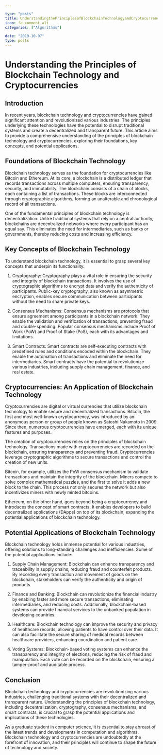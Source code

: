 ```yaml
---

type: "posts"
title: UnderstandingthePrinciplesofBlockchainTechnologyandCryptocurrencies
icon: fa-comment-alt
categories: ["Algorithms"]

date: "2019-10-07"
type: posts
---
```





# Understanding the Principles of Blockchain Technology and Cryptocurrencies

## Introduction

In recent years, blockchain technology and cryptocurrencies have gained significant attention and revolutionized various industries. The principles underlying these technologies have the potential to disrupt traditional systems and create a decentralized and transparent future. This article aims to provide a comprehensive understanding of the principles of blockchain technology and cryptocurrencies, exploring their foundations, key concepts, and potential applications.

## Foundations of Blockchain Technology

Blockchain technology serves as the foundation for cryptocurrencies like Bitcoin and Ethereum. At its core, a blockchain is a distributed ledger that records transactions across multiple computers, ensuring transparency, security, and immutability. The blockchain consists of a chain of blocks, each containing a list of transactions. These blocks are interconnected through cryptographic algorithms, forming an unalterable and chronological record of all transactions.

One of the fundamental principles of blockchain technology is decentralization. Unlike traditional systems that rely on a central authority, blockchains are decentralized networks where every participant has an equal say. This eliminates the need for intermediaries, such as banks or governments, thereby reducing costs and increasing efficiency.

## Key Concepts of Blockchain Technology

To understand blockchain technology, it is essential to grasp several key concepts that underpin its functionality.

1. Cryptography: Cryptography plays a vital role in ensuring the security and integrity of blockchain transactions. It involves the use of cryptographic algorithms to encrypt data and verify the authenticity of participants. Public-key cryptography, also known as asymmetric encryption, enables secure communication between participants without the need to share private keys.

2. Consensus Mechanisms: Consensus mechanisms are protocols that ensure agreement among participants in a blockchain network. They enable the validation and verification of transactions, preventing fraud and double-spending. Popular consensus mechanisms include Proof of Work (PoW) and Proof of Stake (PoS), each with its advantages and limitations.

3. Smart Contracts: Smart contracts are self-executing contracts with predefined rules and conditions encoded within the blockchain. They enable the automation of transactions and eliminate the need for intermediaries. Smart contracts have the potential to revolutionize various industries, including supply chain management, finance, and real estate.

## Cryptocurrencies: An Application of Blockchain Technology

Cryptocurrencies are digital or virtual currencies that utilize blockchain technology to enable secure and decentralized transactions. Bitcoin, the first and most well-known cryptocurrency, was introduced by an anonymous person or group of people known as Satoshi Nakamoto in 2009. Since then, numerous cryptocurrencies have emerged, each with its unique features and purposes.

The creation of cryptocurrencies relies on the principles of blockchain technology. Transactions made with cryptocurrencies are recorded on the blockchain, ensuring transparency and preventing fraud. Cryptocurrencies leverage cryptographic algorithms to secure transactions and control the creation of new units.

Bitcoin, for example, utilizes the PoW consensus mechanism to validate transactions and maintain the integrity of the blockchain. Miners compete to solve complex mathematical puzzles, and the first to solve it adds a new block to the chain. This process not only secures the network but also incentivizes miners with newly minted bitcoins.

Ethereum, on the other hand, goes beyond being a cryptocurrency and introduces the concept of smart contracts. It enables developers to build decentralized applications (DApps) on top of its blockchain, expanding the potential applications of blockchain technology.

## Potential Applications of Blockchain Technology

Blockchain technology holds immense potential for various industries, offering solutions to long-standing challenges and inefficiencies. Some of the potential applications include:

1. Supply Chain Management: Blockchain can enhance transparency and traceability in supply chains, reducing fraud and counterfeit products. By recording every transaction and movement of goods on the blockchain, stakeholders can verify the authenticity and origin of products.

2. Finance and Banking: Blockchain can revolutionize the financial industry by enabling faster and more secure transactions, eliminating intermediaries, and reducing costs. Additionally, blockchain-based systems can provide financial services to the unbanked population in developing countries.

3. Healthcare: Blockchain technology can improve the security and privacy of healthcare records, allowing patients to have control over their data. It can also facilitate the secure sharing of medical records between healthcare providers, enhancing coordination and patient care.

4. Voting Systems: Blockchain-based voting systems can enhance the transparency and integrity of elections, reducing the risk of fraud and manipulation. Each vote can be recorded on the blockchain, ensuring a tamper-proof and auditable process.

## Conclusion

Blockchain technology and cryptocurrencies are revolutionizing various industries, challenging traditional systems with their decentralized and transparent nature. Understanding the principles of blockchain technology, including decentralization, cryptography, consensus mechanisms, and smart contracts, is crucial to grasp the potential applications and implications of these technologies.

As a graduate student in computer science, it is essential to stay abreast of the latest trends and developments in computation and algorithms. Blockchain technology and cryptocurrencies are undoubtedly at the forefront of innovation, and their principles will continue to shape the future of technology and society.